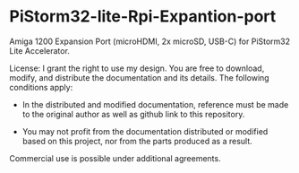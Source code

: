 # PiStorm32-lite-Rpi-Expantion-port
Amiga 1200 Expansion Port (microHDMI, 2x microSD, USB-C) for PiStorm32 Lite Accelerator.

License: I grant the right to use my design. You are free to download, modify, and distribute the documentation and its details. The following conditions apply:

- In the distributed and modified documentation, reference must be made to the original author as well as github link to this repository.

- You may not profit from the documentation distributed or modified based on this project, nor from the parts produced as a result.

Commercial use is possible under additional agreements.
